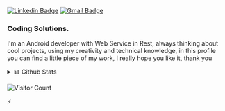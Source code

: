 [![Linkedin Badge](https://img.shields.io/badge/-LinkedIn-blue?style=flat&logo=Linkedin&logoColor=white&link=https://www.linkedin.com/in/newton-cesar-0468171b7/)](https://www.linkedin.com/in/newton-cesar-0468171b7/)
[![Gmail Badge](https://img.shields.io/badge/-Gmail-c14438?style=flat&logo=Gmail&logoColor=white&link=mailto:newtoncesar.dev@gmail.com)](mailto:newtoncesar.dev@gmail.com)

### Coding Solutions.

I'm an Android developer with Web Service in Rest, always thinking about cool projects, using my creativity and technical knowledge, in this profile you can find a little piece of my work, I really hope you like it, thank you

<details>
<summary>📊 Github Stats</summary>
<p align="left"> <img src="https://github-readme-stats.vercel.app/api?username=NewtonCesarRoncari&show_icons=true&theme=gotham" alt="Ayushi Rawat | Stats" />
</details>

![Visitor Count](https://profile-counter.glitch.me/{NewtonCesarRoncari}/count.svg)

⚡
